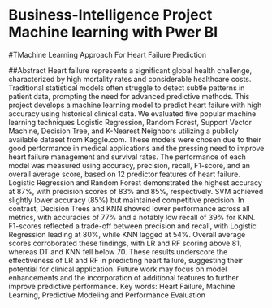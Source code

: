 # Business-Intelligence Project Machine learning with Pwer BI
#TMachine Learning Approach For Heart Failure Prediction 

##Abstract 
Heart failure represents a significant global health challenge, characterized by high mortality rates and considerable healthcare costs. Traditional statistical models often struggle to detect subtle patterns in patient data, prompting the need for advanced predictive methods. This project develops a machine learning model to predict heart failure with high accuracy using historical clinical data. We evaluated five popular machine learning techniques Logistic Regression, Random Forest, Support Vector Machine, Decision Tree, and K-Nearest Neighbors utilizing a publicly available dataset from Kaggle.com. These models were chosen due to their good performance in medical applications and the pressing need to improve heart failure management and survival rates. The performance of each model was measured using accuracy, precision, recall, F1-score, and an overall average score, based on 12 predictor features of heart failure. Logistic Regression and Random Forest demonstrated the highest accuracy at 87%, with precision scores of 83% and 85%, respectively. SVM achieved slightly lower accuracy (85%) but maintained competitive precision. In contrast, Decision Trees and KNN showed lower performance across all metrics, with accuracies of 77% and a notably low recall of 39% for KNN. F1-scores reflected a trade-off between precision and recall, with Logistic Regression leading at 80%, while KNN lagged at 54%. Overall average scores corroborated these findings, with LR and RF scoring above 81, whereas DT and KNN fell below 70. These results underscore the effectiveness of LR and RF in predicting heart failure, suggesting their potential for clinical application. Future work may focus on model enhancements and the incorporation of additional features to further improve predictive performance.
Key words: Heart Failure, Machine Learning, Predictive Modeling and Performance Evaluation 





